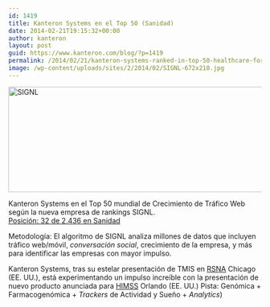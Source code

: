 ```yaml
---
id: 1419
title: Kanteron Systems en el Top 50 (Sanidad)
date: 2014-02-21T19:15:32+00:00
author: kanteron
layout: post
guid: https://www.kanteron.com/blog/?p=1419
permalink: /2014/02/21/kanteron-systems-ranked-in-top-50-healthcare-for-web-traffic-rank-growth/
image: /wp-content/uploads/sites/2/2014/02/SIGNL-672x210.jpg
---
```

<img class="aligncenter size-full wp-image-1420" alt="SIGNL" src="https://blog.kanteron.com/es/wp-content/uploads/sites/2/2014/02/SIGNL.jpg" width="970" height="210" srcset="https://blog.kanteron.com/es/wp-content/uploads/sites/2/2014/02/SIGNL.jpg 970w, https://blog.kanteron.com/es/wp-content/uploads/sites/2/2014/02/SIGNL-300x64.jpg 300w" sizes="(max-width: 970px) 100vw, 970px" />

Kanteron Systems en el Top 50 mundial de Crecimiento de Tráfico Web según la nueva empresa de rankings SIGNL.  
<a title="https://signl.com/award/public/kanteron-systems/health-care-2013-dec-b-web" href="https://signl.com/award/public/kanteron-systems/health-care-2013-dec-b-web" target="_blank">Posición: 32 de 2.436 en Sanidad</a> 

Metodología: El algoritmo de SIGNL analiza millones de datos que incluyen tráfico web/móvil, _conversación social_, crecimiento de la empresa, y más para identificar las empresas con mayor impulso.

Kanteron Systems, tras su estelar presentación de TMIS en <a title="https://rsna2013.rsna.org/" href="https://rsna2013.rsna.org/" target="_blank">RSNA</a> Chicago (EE. UU.), está experimentando un impulso increíble con la presentación de nuevo producto anunciada para <a title="https://www.himssconference.org/" href="https://www.himssconference.org/" target="_blank">HIMSS</a> Orlando (EE. UU.) Pista: Genómica + Farmacogenómica + _Trackers_ de Actividad y Sueño + _Analytics_)